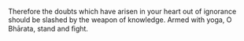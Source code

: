 Therefore the doubts which have arisen in your heart out of ignorance should be slashed by the weapon of knowledge. Armed with yoga, O Bhārata, stand and ﬁght.